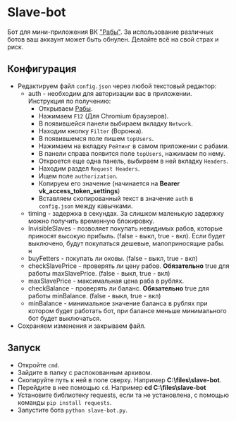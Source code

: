 # Slave-bot

Бот для мини-приложения ВК ["Рабы"](https://vk.com/app7794757).
За использование различных ботов ваш аккаунт может быть обнулен. Делайте всё на свой страх и риск.

## Конфигурация

- Редактируем файл `config.json` через любой текстовый редактор:
  - auth - необходим для авторизации вас в приложении. Инструкция по получению:
    - Открываем [Рабы](https://vk.com/app7794757).
    - Нажимаем `F12` (Для Chromium браузеров).
    - В появившейся панели выбираем вкладку `Network`.
    - Находим кнопку `Filter` (Воронка).
    - В появившемся поле пишем `topUsers`.
    - Нажимаем на вкладку `Рейтинг` в самом приложении с рабами.
    - В панели справа появится поле `topUsers`, нажимаем по нему.
    - Откроется еще одна панель, выбираем в ней вкладку `Headers`.
    - Находим раздел `Request Headers`.
    - Ищем поле `authorization`.
    - Копируем его значение (начинается на **Bearer vk_access_token_settings**)
    - Вставляем скопированный текст в значение `auth` в `config.json` между кавычками.
  - timing - задержка в секундах. За слишком маленькую задержку можно получить временную блокировку.
  - InvisibleSlaves - позволяет покупать невидимых рабов, которые приносят высокую прибыль. (false - выкл, true - вкл). Если будет выключено, будут покупаться дешевые, малоприносящие рабы. н
  - buyFetters - покупать ли оковы. (false - выкл, true - вкл)
  - checkSlavePrice - проверять ли цену рабов. **Обязательно** true для работы maxSlavePrice. (false - выкл, true - вкл)
  - maxSlavePrice - максимальная цена раба в рублях.
  - checkBalance - проверять ли баланс. **Обязательно** true для работы minBalance. (false - выкл, true - вкл)
  - minBalance - минимальное значение баланса в рублях при котором будет работать бот, при балансе меньше минимального бот будет выключаться.
- Сохраняем изменения и закрываем файл.

## Запуск

- Откройте `cmd`.
- Зайдите в папку с распокованным архивом.
- Скопируйте путь к ней в поле сверху. Например **C:\files\slave-bot**.
- Перейдите в нее помощью `cd`. Например **cd C:\files\slave-bot**
- Установите библиотеку requests, если та не установлена, с помощью команды `pip install requests`.
- Запустите бота `python slave-bot.py`.
